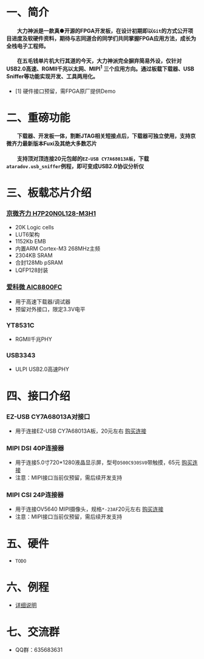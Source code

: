 # 一、简介
#### &emsp;&emsp;大力神派是一款真●开源的FPGA开发板，在设计初期即以`Git`的方式公开项目进度及软硬件资料，期待与志同道合的同学们共同掌握FPGA应用方法，成长为全栈电子工程师。<br/>
#### &emsp;&emsp;在五毛钱单片机大行其道的今天，大力神派完全摒弃简易外设，仅针对USB2.0高速、RGMII千兆以太网、MIPI<sup>1</sup> 三个应用方向。通过板载下载器、USB Sniffer等功能实现开发、工具两用化。
* [1] 硬件接口预留，需FPGA原厂提供Demo

# 二、重磅功能
#### &emsp;&emsp;下载器、开发板一体，割断JTAG相关短接点后，下载器可独立使用，支持京微齐力最新版本Fuxi及其绝大多数芯片
#### &emsp;&emsp;支持顶对顶连接20元包邮的`EZ-USB CY7A68013A板`，下载`ataradov.usb_sniffer`例程，即可变成USB2.0协议分析仪

# 三、板载芯片介绍
### [京微齐力 H7P20N0L128-M3H1](https://hercules-micro.com/index/index/core?id=16)
* 20K Logic cells
* LUT6架构
* 1152Kb EMB
* 内置ARM Cortex-M3 268MHz主频
* 2304KB SRAM
* 合封128Mb pSRAM
* LQFP128封装

### [爱科微 AIC8800FC](https://www.aicsemi.com/)
* 用于高速下载器/调试器
* 预留对外接口，限定3.3V电平

### YT8531C
* RGMII千兆PHY

### USB3343
* ULPI USB2.0高速PHY

# 四、接口介绍
### EZ-USB CY7A68013A对接口
* 用于连接EZ-USB CY7A68013A板，20元左右 [购买连接](https://item.taobao.com/item.htm?id=620955124878)

### MIPI DSI 40P连接器
* 用于连接5.0寸720*1280液晶显示屏，型号`D500C930SV0`带触摸，65元 [购买连接](https://item.taobao.com/item.htm?id=707705009617)
* 注意：MIPI接口当前仅预留，需后续开发支持

### MIPI CSI 24P连接器
* 用于连接OV5640 MIPI摄像头，规格`*-23AF`20元左右 [购买连接](https://item.taobao.com/item.htm?id=816198271497)
* 注意：MIPI接口当前仅预留，需后续开发支持


# 五、硬件
* `TODO`

# 六、例程
* [详细说明](https://github.com/vllogic/dalishen_pi_h7p20/tree/main/examples)

# 七、交流群
* QQ群：635683631
